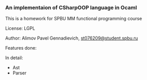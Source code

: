 ### An implementaion of CSharpOOP language in Ocaml

This is a homework for SPBU MM functional programming course

License: LGPL

Author: Alimov Pavel Gennadievich, st076209@student.spbu.ru

Features done:


In detail:

- Ast
- Parser
